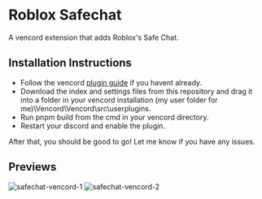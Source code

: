 # Roblox Safechat
 A vencord extension that adds Roblox's Safe Chat.

## Installation Instructions
- Follow the vencord [plugin guide](https://github.com/Vendicated/Vencord/blob/main/docs/1_INSTALLING.md) if you havent already.
- Download the index and settings files from this repository and drag it into a folder in your vencord installation (my user folder for me)\Vencord\Vencord\src\userplugins.
- Run pnpm build from the cmd in your vencord directory.
- Restart your discord and enable the plugin.

After that, you should be good to go! Let me know if you have any issues.

## Previews

![safechat-vencord-1](https://github.com/TinyGamesCoding/RobloxSafechat/assets/112739349/a31619db-791d-40c1-8bab-58e8358e8d67)
![safechat-vencord-2](https://github.com/TinyGamesCoding/RobloxSafechat/assets/112739349/b648d005-6204-4f74-a481-380c27327ed5)
